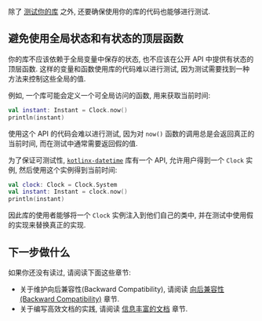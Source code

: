 [//]: # (title: 可测试性)

除了 [测试你的库](api-guidelines-consistency.md#maintain-conventions-and-quality) 之外,
还要确保使用你的库的代码也能够进行测试.

## 避免使用全局状态和有状态的顶层函数

你的库不应该依赖于全局变量中保存的状态, 也不应该在公开 API 中提供有状态的顶层函数.
这样的变量和函数使用库的代码难以进行测试, 因为测试需要找到一种方法来控制这些全局的值.

例如, 一个库可能会定义一个可全局访问的函数, 用来获取当前时间:

```kotlin
val instant: Instant = Clock.now()
println(instant)
```

使用这个 API 的代码会难以进行测试, 因为对 `now()` 函数的调用总是会返回真正的当前时间, 而在测试中通常需要返回假的值.

为了保证可测试性, [`kotlinx-datetime`](https://github.com/Kotlin/kotlinx-datetime) 库有一个 API, 允许用户得到一个 `Clock` 实例, 然后使用这个实例得到当前时间:

```kotlin
val clock: Clock = Clock.System
val instant: Instant = clock.now()
println(instant)
```

因此库的使用者能够将一个 `Clock` 实例注入到他们自己的类中, 并在测试中使用假的实现来替换真正的实现.

## 下一步做什么

如果你还没有读过, 请阅读下面这些章节:

* 关于维护向后兼容性(Backward Compatibility), 请阅读 [向后兼容性(Backward Compatibility)](api-guidelines-backward-compatibility.md) 章节.
* 关于编写高效文档的实践, 请阅读 [信息丰富的文档](api-guidelines-informative-documentation.md) 章节.
